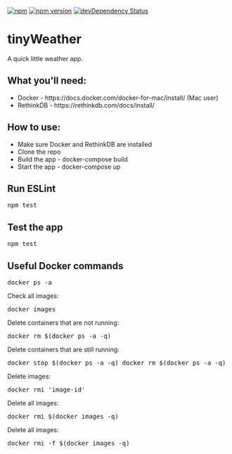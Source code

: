 [![npm](https://img.shields.io/npm/v/npm.svg?maxAge=2592000)]()
[![npm version](https://badge.fury.io/js/express.svg)](https://badge.fury.io/js/express)
[![devDependency Status](https://david-dm.org/dandeller/scaffold/dev-status.svg)](https://david-dm.org/dwyl/esta#info=devDependencies)

# tinyWeather
A quick little weather app.

<h2>What you'll need:</h2>
<ul>
  <li>Docker - https://docs.docker.com/docker-for-mac/install/ (Mac user)</li>
  <li>RethinkDB - https://rethinkdb.com/docs/install/</li>
</ul>

<h2>How to use:</h2>
<ul>
  <li>Make sure Docker and RethinkDB are installed</li>
  <li>Clone the repo</li>
  <li>Build the app - docker-compose build</li>
  <li>Start the app - docker-compose up</li>
</ul>

<h2>Run ESLint</h2>
<pre>npm test</pre>

<h2>Test the app</h2>
<pre>npm test</pre>

<h2>Useful Docker commands</h2>
<p><Check all containers:</p>
<pre>docker ps -a</pre>

<p>Check all images:</p>
<pre>docker images</pre>

<p>Delete containers that are not running:</p>
<pre>docker rm $(docker ps -a -q)</pre>

<p>Delete containers that are still running:</p>
<pre>docker stop $(docker ps -a -q) docker rm $(docker ps -a -q)</pre>

<p>Delete images:</p>
<pre>docker rmi 'image-id'</pre>

<p>Delete all images:</p>
<pre>docker rmi $(docker images -q)</pre>

<p>Delete all images:</p>
<pre>docker rmi -f $(docker images -q)</pre>
